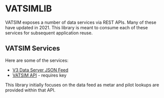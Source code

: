 # VATSIMLIB

VATSIM exposes a number of data services via REST APIs.  Many of these have updated in 2021.  This library is meant to consume each of these services for subsequent application reuse.

## VATSIM Services

Here are some of the services:

* [V3 Data Server JSON Feed](https://api.vatsim.dev/)
* [VATSIM API](https://api.vatsim.net/api/) - requires key

This library initially focuses on the data feed as metar and pilot lookups are provided within that API.
